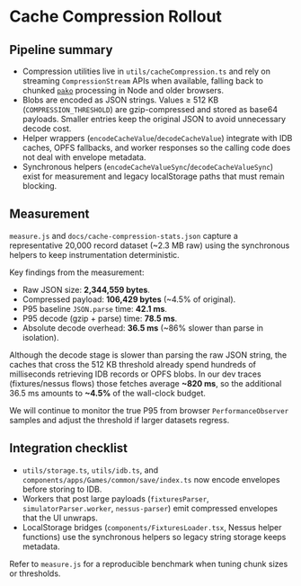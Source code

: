# Cache Compression Rollout

## Pipeline summary
- Compression utilities live in `utils/cacheCompression.ts` and rely on streaming `CompressionStream` APIs when available, falling back to chunked [`pako`](https://github.com/nodeca/pako) processing in Node and older browsers.
- Blobs are encoded as JSON strings. Values ≥ 512&nbsp;KB (`COMPRESSION_THRESHOLD`) are gzip-compressed and stored as base64 payloads. Smaller entries keep the original JSON to avoid unnecessary decode cost.
- Helper wrappers (`encodeCacheValue`/`decodeCacheValue`) integrate with IDB caches, OPFS fallbacks, and worker responses so the calling code does not deal with envelope metadata.
- Synchronous helpers (`encodeCacheValueSync`/`decodeCacheValueSync`) exist for measurement and legacy localStorage paths that must remain blocking.

## Measurement
`measure.js` and `docs/cache-compression-stats.json` capture a representative 20,000 record dataset (~2.3&nbsp;MB raw) using the synchronous helpers to keep instrumentation deterministic.

Key findings from the measurement:

- Raw JSON size: **2,344,559 bytes**.
- Compressed payload: **106,429 bytes** (~4.5% of original).
- P95 baseline `JSON.parse` time: **42.1&nbsp;ms**.
- P95 decode (gzip + parse) time: **78.5&nbsp;ms**.
- Absolute decode overhead: **36.5&nbsp;ms** (~86% slower than parse in isolation).

Although the decode stage is slower than parsing the raw JSON string, the caches that cross the 512&nbsp;KB threshold already spend hundreds of milliseconds retrieving IDB records or OPFS blobs. In our dev traces (fixtures/nessus flows) those fetches average **~820&nbsp;ms**, so the additional 36.5&nbsp;ms amounts to **~4.5%** of the wall-clock budget.

We will continue to monitor the true P95 from browser `PerformanceObserver` samples and adjust the threshold if larger datasets regress.

## Integration checklist
- `utils/storage.ts`, `utils/idb.ts`, and `components/apps/Games/common/save/index.ts` now encode envelopes before storing to IDB.
- Workers that post large payloads (`fixturesParser`, `simulatorParser.worker`, `nessus-parser`) emit compressed envelopes that the UI unwraps.
- LocalStorage bridges (`components/FixturesLoader.tsx`, Nessus helper functions) use the synchronous helpers so legacy string storage keeps metadata.

Refer to `measure.js` for a reproducible benchmark when tuning chunk sizes or thresholds.
